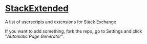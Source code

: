 # [StackExtended](http://the-quill.github.io/StackExtended/)
A list of userscripts and extensions for Stack Exchange


If you want to add something, fork the repo, go to Settings and click "_Automatic Page Generator_".
